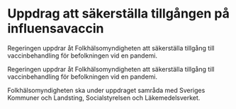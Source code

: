# Uppdrag att säkerställa tillgången på influensavaccin

Regeringen uppdrar åt Folkhälsomyndigheten att säkerställa tillgång till vaccinbehandling för befolkningen vid en pandemi.

Regeringen uppdrar åt Folkhälsomyndigheten att säkerställa tillgång till vaccinbehandling för befolkningen vid en pandemi.

Folkhälsomyndigheten ska under uppdraget samråda med Sveriges Kommuner och Landsting, Socialstyrelsen och Läkemedelsverket.
